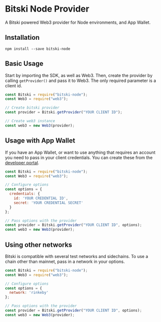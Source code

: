 # Bitski Node Provider

A Bitski powered Web3 provider for Node environments, and App Wallet.

## Installation

```
npm install --save bitski-node
```

## Basic Usage

Start by importing the SDK, as well as Web3. Then, create the provider by calling `getProvider()` and pass it to Web3. The only required parameter is a client id.

```javascript
const Bitski = require("bitski-node");
const Web3 = require("web3");

// Create bitski provider
const provider = Bitski.getProvider("YOUR CLIENT ID");

// Create web3 instance
const web3 = new Web3(provider);
```

## Usage with App Wallet

If you have an App Wallet, or want to use anything that requires an account you need to pass in your client credentials. You can create these from the [developer portal](https://developer.bitski.com).

```javascript
const Bitski = require("bitski-node");
const Web3 = require("web3");

// Configure options
const options = {
  credentials: {
    id: 'YOUR CREDENTIAL ID',
    secret: 'YOUR CREDENTIAL SECRET'
  }
};

// Pass options with the provider
const provider = Bitski.getProvider("YOUR CLIENT ID", options);
const web3 = new Web3(provider);
```

## Using other networks

Bitski is compatible with several test networks and sidechains. To use a chain other than mainnet, pass in a network in your options.

```javascript
const Bitski = require("bitski-node");
const Web3 = require("web3");

// Configure options
const options = {
  network: 'rinkeby'
};

// Pass options with the provider
const provider = Bitski.getProvider("YOUR CLIENT ID", options);
const web3 = new Web3(provider);
```
